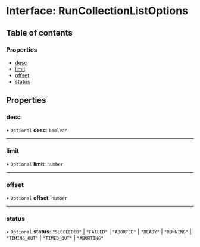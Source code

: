 # Interface: RunCollectionListOptions

## Table of contents

### Properties

- [desc](RunCollectionListOptions.md#desc)
- [limit](RunCollectionListOptions.md#limit)
- [offset](RunCollectionListOptions.md#offset)
- [status](RunCollectionListOptions.md#status)

## Properties

### <a id="desc" name="desc"></a> desc

• `Optional` **desc**: `boolean`

___

### <a id="limit" name="limit"></a> limit

• `Optional` **limit**: `number`

___

### <a id="offset" name="offset"></a> offset

• `Optional` **offset**: `number`

___

### <a id="status" name="status"></a> status

• `Optional` **status**: ``"SUCCEEDED"`` \| ``"FAILED"`` \| ``"ABORTED"`` \| ``"READY"`` \| ``"RUNNING"`` \| ``"TIMING_OUT"`` \| ``"TIMED_OUT"`` \| ``"ABORTING"``
